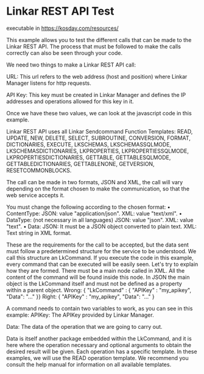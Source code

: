 # Linkar REST API Test

executable in https://kosday.com/resources/

This example allows you to test the different calls that can be made to the Linkar REST API. The process that must be followed to make the calls correctly can also be seen through your code.

We need two things to make a Linkar REST API call:

URL: This url refers to the web address (host and position) where Linkar Manager listens for http requests.

API Key: This key must be created in Linkar Manager and defines the  IP addresses and operations allowed for this key in it.

Once we have these two values, we can look at the javascript code in this example.

Linkar REST API uses all Linkar Sendcommand Function Templates:
READ, UPDATE, NEW, DELETE, SELECT, SUBROUTINE, CONVERSION, FORMAT, DICTIONARIES, EXECUTE, LKSCHEMAS, LKSCHEMASSQLMODE, LKSCHEMASDICTIONARIES, LKPROPERTIES, LKPROPERTIESSQLMODE, LKPROPERTIESDICTIONARIES, GETTABLE, GETTABLESQLMODE, GETTABLEDICTIONARIES, GETTABLENONE, GETVERSION, RESETCOMMONBLOCKS.

The call can be made in two formats, JSON and XML, the call will vary depending on the format chosen to make the communication, so that the web service accepts it.

You must change the following according to the chosen format:
•	ContentType: 
JSON: value "application/json".
XML: value "text/xml".
•	DataType: (not necessary in all languages)
JSON: value "json".
XML: value "text".
•	Data:
JSON: It must be a JSON object converted to plain text.
XML: Text string in XML format.

These are the requirements for the call to be accepted, but the data sent must follow a predetermined structure for the service to be understood.
We call this structure an LkCommand. If you execute the code in this example, every command that can be executed will be easily seen. Let's try to explain how they are formed.
There must be a main node called <LkCommand> in XML. All the content of the command will be found inside this node.
In JSON the main object is the LkCommand itself and must not be defined as a property within a parent object.
Wrong: { "LkCommand" : { "APIKey" : "my_apikey", "Data": "..." }} 
Right: { "APIKey" : "my_apikey", "Data": "..." }

A command needs to contain two variables to work, as you can see in this example:
APIKey: The APIKey provided by Linkar Manager.

Data: The data of the operation that we are going to carry out.

Data is itself another package embedded within the LkCommand, and it is here where the operation necessary and optional arguments to obtain the desired result will be given.
Each operation has a specific template. In these examples, we will use the READ operation template.
We recommend you consult the help manual for information on all available templates.



